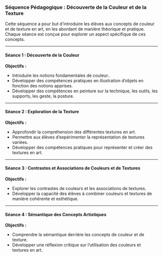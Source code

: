 ### **Séquence Pédagogique : Découverte de la Couleur et de la Texture**

Cette séquence a pour but d'introduire les élèves aux concepts de couleur et de texture en art, en les abordant de manière théorique et pratique. Chaque séance est conçue pour explorer un aspect spécifique de ces concepts.

---

#### **Séance 1 : Découverte de la Couleur**

**Objectifs :**

- Introduire les notions fondamentales de couleur..
- Développer des compétences pratiques en illustration d’objets en fonction des notions apprises.
- Développer des compétences en peinture sur la technique, les outils, les supports, les geste, la posture.

---

#### **Séance 2 : Exploration de la Texture**

**Objectifs :**

- Approfondir la compréhension des différentes textures en art.
- Permettre aux élèves d’expérimenter la représentation de textures variées.
- Développer des compétences pratiques pour représenter et créer des textures en art.

---

#### **Séance 3 : Contrastes et Associations de Couleurs et de Textures**

**Objectifs :**

- Explorer les contrastes de couleurs et les associations de textures.
- Développer la capacité des élèves à combiner couleurs et textures de manière cohérente et esthétique.

---

#### **Séance 4 : Sémantique des Concepts Artistiques**

**Objectifs :**

- Comprendre la sémantique derrière les concepts de couleur et de texture.
- Développer une réflexion critique sur l’utilisation des couleurs et textures en art.